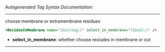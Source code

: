 <!-- THIS IS AN AUTOGENERATED FILE: Don't edit it directly, instead change the schema definition in the code itself. -->

_Autogenerated Tag Syntax Documentation:_

---
choose membrane or extramembrane residues

```xml
<ResidueInMembrane name="(&string;)" select_in_membrane="(&bool;)" />
```

-   **select_in_membrane**: whether choose resiudes in membrane or out

---
